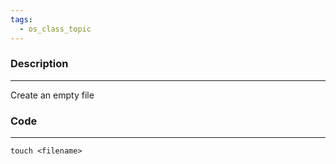 ```yaml
---
tags:
  - os_class_topic
---
```

### Description
---
Create an empty file

### Code
---
```
touch <filename>
```